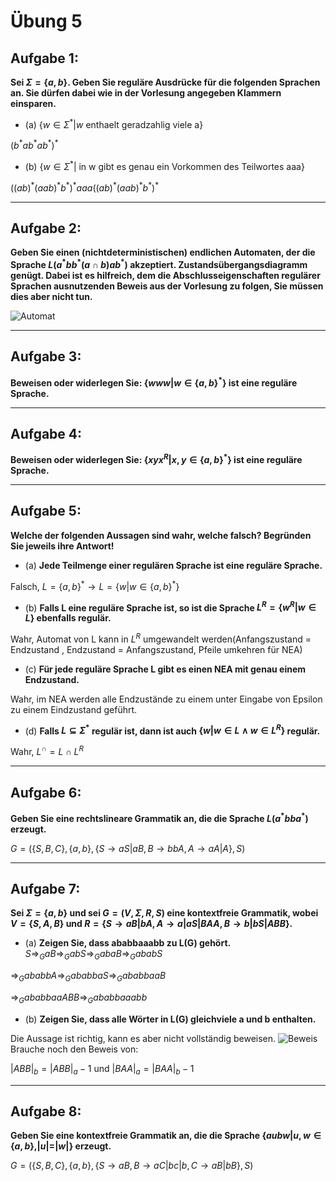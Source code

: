 # Übung 5

## Aufgabe 1:
**Sei $\Sigma = \{a,b\}$. Geben Sie reguläre Ausdrücke für die folgenden Sprachen an. Sie dürfen dabei wie
in der Vorlesung angegeben Klammern einsparen.**
* (a) $\{w \in \Sigma^* | w \text{ enthaelt geradzahlig viele a}\}$

 $(b^* a b^* a b^* )^*$
* (b) $\{w \in \Sigma^* | \text{ in w gibt es genau ein Vorkommen des Teilwortes aaa}\}$

 $((ab)^*(aab)^*b^*)^* aaa ((ab)^* (aab)^* b^*)^*$

---
## Aufgabe 2:
**Geben Sie einen (nichtdeterministischen) endlichen Automaten, der die Sprache $L(a^*bb^*(a \cap b)ab^*)$ akzeptiert. Zustandsübergangsdiagramm genügt. Dabei ist es hilfreich, dem die Abschlusseigenschaften regulärer Sprachen ausnutzenden Beweis aus der Vorlesung zu folgen, Sie müssen dies aber nicht tun.**

![Automat](Automat2.jpg)

---
## Aufgabe 3:
**Beweisen oder widerlegen Sie: $\{www | w \in \{a,b\}^*\}$ ist eine reguläre Sprache.**

---
## Aufgabe 4:
**Beweisen oder widerlegen Sie: $\{xyx^R | x,y \in \{a,b\}^*\}$ ist eine reguläre Sprache.**

---
## Aufgabe 5:
**Welche der folgenden Aussagen sind wahr, welche falsch? Begründen Sie jeweils ihre Antwort!**
* (a) **Jede Teilmenge einer regulären Sprache ist eine reguläre Sprache.**
 
 Falsch, $L=\{a,b\}^* \rightarrow L=\{w|w\in \{a,b\}^*\}$
* (b) **Falls L eine reguläre Sprache ist, so ist die Sprache $L^R=\{w^R | w \in L\}$ ebenfalls regulär.**

 Wahr, Automat von L kann in $L^R$ umgewandelt werden(Anfangszustand = Endzustand , Endzustand = Anfangszustand, Pfeile umkehren für NEA)
* (c) **Für jede reguläre Sprache L gibt es einen NEA mit genau einem Endzustand.**

 Wahr, im NEA werden alle Endzustände zu einem unter Eingabe von Epsilon zu einem Eindzustand geführt. 
* (d) **Falls $L \subseteq \Sigma^*$ regulär ist, dann ist auch $\{w | w \in L \land w \in L^R\}$ regulär.**

 Wahr, $L^{\cap}=L\cap L^R$

---
## Aufgabe 6:
**Geben Sie eine rechtslineare Grammatik an, die die Sprache $L(a^*bba^*)$ erzeugt.**

$G=(\{S,B,C\},\{a,b\},\{S \rightarrow aS|aB, B \rightarrow bbA, A \rightarrow aA|A\}, S)$

---
## Aufgabe 7:
**Sei $\Sigma = \{a,b\}$ und sei $G=(V, \Sigma , R, S)$ eine kontextfreie Grammatik, wobei $V=\{S,A,B\}$ und
$R=\{S \rightarrow aB | bA, A \rightarrow a | aS | BAA, B \rightarrow b | bS | ABB\}$.**
* (a) **Zeigen Sie, dass ababbaaabb zu L(G) gehört.**
 $S \Rightarrow_G aB \Rightarrow_G abS \Rightarrow_G abaB \Rightarrow_G ababS$

 $\Rightarrow_G ababbA \Rightarrow_G ababbaS \Rightarrow_G ababbaaB$

 $\Rightarrow_G ababbaaABB \Rightarrow_G ababbaaabb$
* (b) **Zeigen Sie, dass alle Wörter in L(G) gleichviele a und b enthalten.**

 Die Aussage ist richtig, kann es aber nicht vollständig beweisen.
 ![Beweis](Beweis.jpg)
 Brauche noch den Beweis von:

 $|ABB|_ b=|ABB|_ a-1$ und  $|BAA|_ a = |BAA|_ b-1$

---
## Aufgabe 8:
**Geben Sie eine kontextfreie Grammatik an, die die Sprache $\{aubw | u,w \in \{a,b\} , |u|=|w|\}$ erzeugt.**

$G=(\{S,B,C\},\{a,b\},\{S \rightarrow aB, B \rightarrow aC|bc|b, C \rightarrow aB|bB\}, S)$
